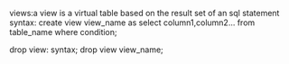  views:a  view is a virtual table based on the result set of an sql statement 
 syntax:
 create view view_name as 
 select column1,column2...
 from table_name
 where condition;

 drop view:
 syntax;
 drop view view_name;
